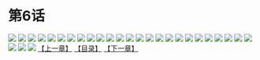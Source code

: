 # 第6话
![](https://mao.mhtupian.com/uploads/img/7563/68556/001.jpg)
![](https://mao.mhtupian.com/uploads/img/7563/68556/002.jpg)
![](https://mao.mhtupian.com/uploads/img/7563/68556/003.jpg)
![](https://mao.mhtupian.com/uploads/img/7563/68556/004.jpg)
![](https://mao.mhtupian.com/uploads/img/7563/68556/005.jpg)
![](https://mao.mhtupian.com/uploads/img/7563/68556/006.jpg)
![](https://mao.mhtupian.com/uploads/img/7563/68556/007.jpg)
![](https://mao.mhtupian.com/uploads/img/7563/68556/008.jpg)
![](https://mao.mhtupian.com/uploads/img/7563/68556/009.jpg)
![](https://mao.mhtupian.com/uploads/img/7563/68556/010.jpg)
![](https://mao.mhtupian.com/uploads/img/7563/68556/011.jpg)
![](https://mao.mhtupian.com/uploads/img/7563/68556/012.jpg)
![](https://mao.mhtupian.com/uploads/img/7563/68556/013.jpg)
![](https://mao.mhtupian.com/uploads/img/7563/68556/014.jpg)
![](https://mao.mhtupian.com/uploads/img/7563/68556/015.jpg)
![](https://mao.mhtupian.com/uploads/img/7563/68556/016.jpg)
![](https://mao.mhtupian.com/uploads/img/7563/68556/017.jpg)
![](https://mao.mhtupian.com/uploads/img/7563/68556/018.jpg)
![](https://mao.mhtupian.com/uploads/img/7563/68556/019.jpg)
![](https://mao.mhtupian.com/uploads/img/7563/68556/020.jpg)
![](https://mao.mhtupian.com/uploads/img/7563/68556/021.jpg)
![](https://mao.mhtupian.com/uploads/img/7563/68556/022.jpg)
![](https://mao.mhtupian.com/uploads/img/7563/68556/023.jpg)
![](https://mao.mhtupian.com/uploads/img/7563/68556/024.jpg)
![](https://mao.mhtupian.com/uploads/img/7563/68556/025.jpg)
![](https://mao.mhtupian.com/uploads/img/7563/68556/026.jpg)
![](https://mao.mhtupian.com/uploads/img/7563/68556/027.jpg)
![](https://mao.mhtupian.com/uploads/img/7563/68556/028.jpg)
[【上一章】](./135.md)
[【目录】](./READMD.md)
[【下一章】](./137.md)
